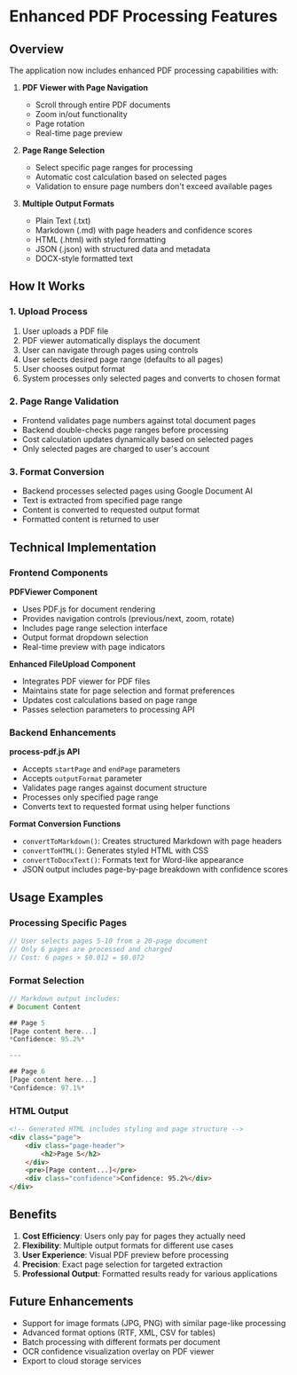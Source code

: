 # Enhanced PDF Processing Features

## Overview

The application now includes enhanced PDF processing capabilities with:

1. **PDF Viewer with Page Navigation**
   - Scroll through entire PDF documents
   - Zoom in/out functionality
   - Page rotation
   - Real-time page preview

2. **Page Range Selection**
   - Select specific page ranges for processing
   - Automatic cost calculation based on selected pages
   - Validation to ensure page numbers don't exceed available pages

3. **Multiple Output Formats**
   - Plain Text (.txt)
   - Markdown (.md) with page headers and confidence scores
   - HTML (.html) with styled formatting
   - JSON (.json) with structured data and metadata
   - DOCX-style formatted text

## How It Works

### 1. Upload Process
1. User uploads a PDF file
2. PDF viewer automatically displays the document
3. User can navigate through pages using controls
4. User selects desired page range (defaults to all pages)
5. User chooses output format
6. System processes only selected pages and converts to chosen format

### 2. Page Range Validation
- Frontend validates page numbers against total document pages
- Backend double-checks page ranges before processing
- Cost calculation updates dynamically based on selected pages
- Only selected pages are charged to user's account

### 3. Format Conversion
- Backend processes selected pages using Google Document AI
- Text is extracted from specified page range
- Content is converted to requested output format
- Formatted content is returned to user

## Technical Implementation

### Frontend Components

**PDFViewer Component**
- Uses PDF.js for document rendering
- Provides navigation controls (previous/next, zoom, rotate)
- Includes page range selection interface
- Output format dropdown selection
- Real-time preview with page indicators

**Enhanced FileUpload Component**
- Integrates PDF viewer for PDF files
- Maintains state for page selection and format preferences
- Updates cost calculations based on page range
- Passes selection parameters to processing API

### Backend Enhancements

**process-pdf.js API**
- Accepts `startPage` and `endPage` parameters
- Accepts `outputFormat` parameter
- Validates page ranges against document structure
- Processes only specified page range
- Converts text to requested format using helper functions

**Format Conversion Functions**
- `convertToMarkdown()`: Creates structured Markdown with page headers
- `convertToHTML()`: Generates styled HTML with CSS
- `convertToDocxText()`: Formats text for Word-like appearance
- JSON output includes page-by-page breakdown with confidence scores

## Usage Examples

### Processing Specific Pages
```javascript
// User selects pages 5-10 from a 20-page document
// Only 6 pages are processed and charged
// Cost: 6 pages × $0.012 = $0.072
```

### Format Selection
```javascript
// Markdown output includes:
# Document Content

## Page 5
[Page content here...]
*Confidence: 95.2%*

---

## Page 6
[Page content here...]
*Confidence: 97.1%*
```

### HTML Output
```html
<!-- Generated HTML includes styling and page structure -->
<div class="page">
    <div class="page-header">
        <h2>Page 5</h2>
    </div>
    <pre>[Page content...]</pre>
    <div class="confidence">Confidence: 95.2%</div>
</div>
```

## Benefits

1. **Cost Efficiency**: Users only pay for pages they actually need
2. **Flexibility**: Multiple output formats for different use cases
3. **User Experience**: Visual PDF preview before processing
4. **Precision**: Exact page selection for targeted extraction
5. **Professional Output**: Formatted results ready for various applications

## Future Enhancements

- Support for image formats (JPG, PNG) with similar page-like processing
- Advanced format options (RTF, XML, CSV for tables)
- Batch processing with different formats per document
- OCR confidence visualization overlay on PDF viewer
- Export to cloud storage services